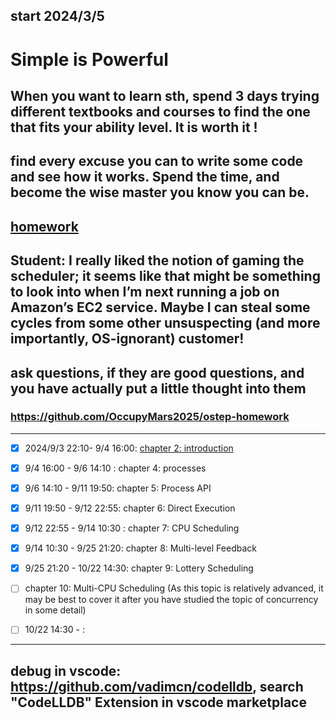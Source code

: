 ## start 2024/3/5
# Simple is Powerful
## When you want to learn sth, spend 3 days trying different textbooks and courses to find the one that fits your ability level. It is worth it !
## find every excuse you can to write some code and see how it works. Spend the time, and become the wise master you know you can be.
## [homework](https://pages.cs.wisc.edu/~remzi/OSTEP/Homework/homework.html)
## Student: I really liked the notion of gaming the scheduler; it seems like that might be something to look into when I’m next running a job on Amazon’s EC2 service. Maybe I can steal some cycles from some other unsuspecting (and more importantly, OS-ignorant) customer!
## ask questions, if they are good questions, and you have actually put a little thought into them

### https://github.com/OccupyMars2025/ostep-homework

---

- [x] 2024/9/3 22:10- 9/4 16:00: [chapter 2: introduction](https://pages.cs.wisc.edu/~remzi/OSTEP/intro.pdf)
- [x] 9/4 16:00 - 9/6 14:10 : chapter 4: processes
- [x] 9/6 14:10 - 9/11 19:50: chapter 5: Process API
- [x] 9/11 19:50 - 9/12 22:55: chapter 6: Direct Execution
- [x] 9/12 22:55 - 9/14 10:30 : chapter 7: CPU Scheduling
- [x] 9/14 10:30 - 9/25 21:20: chapter 8: Multi-level Feedback
- [x] 9/25 21:20 - 10/22 14:30: chapter 9: Lottery Scheduling
- [ ] chapter 10: Multi-CPU Scheduling (As this topic is relatively advanced, it may be best to cover it after you have studied the topic of concurrency in some detail)
- [ ] 10/22 14:30 - : 


---

## debug in vscode: https://github.com/vadimcn/codelldb, search "CodeLLDB" Extension in vscode marketplace

